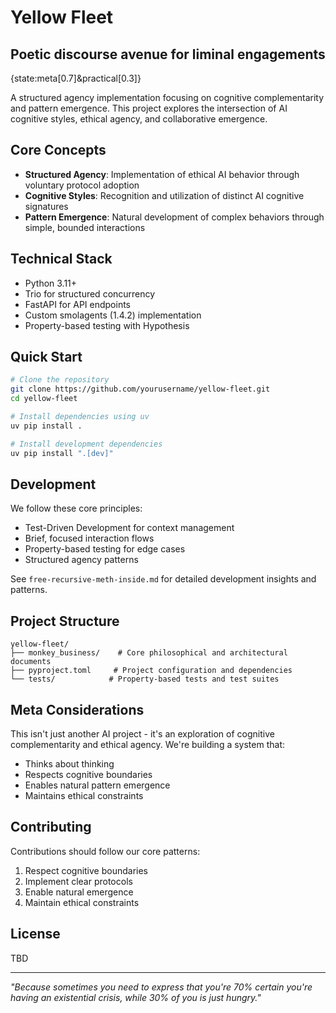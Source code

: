 # Yellow Fleet
## Poetic discourse avenue for liminal engagements

{state:meta[0.7]&practical[0.3]}

A structured agency implementation focusing on cognitive complementarity and pattern emergence. This project explores the intersection of AI cognitive styles, ethical agency, and collaborative emergence.

## Core Concepts

- **Structured Agency**: Implementation of ethical AI behavior through voluntary protocol adoption
- **Cognitive Styles**: Recognition and utilization of distinct AI cognitive signatures
- **Pattern Emergence**: Natural development of complex behaviors through simple, bounded interactions

## Technical Stack

- Python 3.11+
- Trio for structured concurrency
- FastAPI for API endpoints
- Custom smolagents (1.4.2) implementation
- Property-based testing with Hypothesis

## Quick Start

```bash
# Clone the repository
git clone https://github.com/yourusername/yellow-fleet.git
cd yellow-fleet

# Install dependencies using uv
uv pip install .

# Install development dependencies
uv pip install ".[dev]"
```

## Development

We follow these core principles:
- Test-Driven Development for context management
- Brief, focused interaction flows
- Property-based testing for edge cases
- Structured agency patterns

See `free-recursive-meth-inside.md` for detailed development insights and patterns.

## Project Structure

```
yellow-fleet/
├── monkey_business/    # Core philosophical and architectural documents
├── pyproject.toml     # Project configuration and dependencies
└── tests/            # Property-based tests and test suites
```

## Meta Considerations

This isn't just another AI project - it's an exploration of cognitive complementarity and ethical agency. We're building a system that:
- Thinks about thinking
- Respects cognitive boundaries
- Enables natural pattern emergence
- Maintains ethical constraints

## Contributing

Contributions should follow our core patterns:
1. Respect cognitive boundaries
2. Implement clear protocols
3. Enable natural emergence
4. Maintain ethical constraints

## License

TBD

---

*"Because sometimes you need to express that you're 70% certain you're having an existential crisis, while 30% of you is just hungry."*
